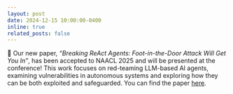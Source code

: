 ```yaml
---
layout: post
date: 2024-12-15 10:00:00-0400
inline: true
related_posts: false
---
```


📄 Our new paper, *“Breaking ReAct Agents: Foot-in-the-Door Attack Will Get You In”*, has been accepted to NAACL 2025 and will be presented at the conference!
This work focuses on red-teaming LLM-based AI agents, examining vulnerabilities in autonomous systems and exploring how they can be both exploited and safeguarded. You can find the paper [here](https://itay-nakash.github.io/fitd/).